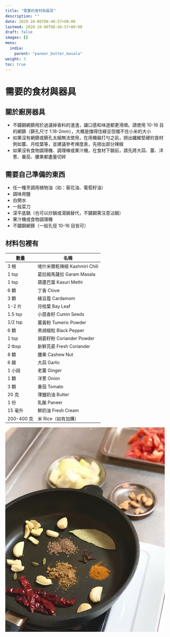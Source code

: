 ```yaml
---
title: "需要的食材與器具"
description: ""
date: 2020-10-06T08:48:57+00:00
lastmod: 2020-10-06T08:48:57+00:00
draft: false
images: []
menu:
  india:
    parent: "paneer_butter_masala"
weight: 3
toc: true
---
```

# 需要的食材與器具

## 關於廚房器具
- 不鏽鋼網篩用於過濾掉香料的渣渣，讓口感和味道都更滑順。請使用 10-16 目的網篩（篩孔尺寸 1.18-2mm），大概是擋得住綠豆但擋不住小米的大小
- 如果沒有網篩或篩孔太細無法使用，在用機器打勻之前，撈出纖維堅硬的食材例如薑、月桂葉等，並建議參考辣度表，先撈出部分辣椒
- 如果沒有食物調理機、調理棒或果汁機，在食材下鍋前，請先將大蒜、薑、洋蔥、番茄、腰果都盡量切碎

## 需要自己準備的東西

- 任一種烹調用植物油（如：葵花油、葡萄籽油）
- 調味用鹽
- 白開水
- 一般菜刀
- 深平底鍋（也可以炒鍋或湯鍋替代，不鏽鋼需注意沾鍋）
- 果汁機或食物調理機
- 不鏽鋼網篩（一般孔徑 10-16 目皆可）

## 材料包裡有
| 數量        | 名稱                     |
| --------- | ---------------------- |
| 3 根       | 喀什米爾乾辣椒 Kashmiri Chili |
| 1 tsp     | 葛拉姆馬薩拉 Garam Masala    |
| 1 tsp     | 葫蘆巴葉 Kasuri Methi      |
| 6 顆       | 丁香 Clove               |
| 3 顆       | 綠豆蔻 Cardamom           |
| 1-2 片     | 月桂葉 Bay Leaf           |
| 1.5 tsp   | 小茴香籽 Cumin Seeds       |
| 1/2 tsp   | 薑黃粉 Tumeric Powder     |
| 6 顆       | 黑胡椒粒 Black Pepper      |
| 1 tsp     | 胡荽籽粉 Coriander Powder  |
| 2 tbsp    | 新鮮芫荽 Fresh Coriander   |
| 8 顆       | 腰果 Cashew Nut          |
| 6 瓣       | 大蒜 Garlic              |
| 1 小段      | 老薑 Ginger              |
| 1 顆       | 洋蔥 Onion               |
| 3 顆       | 番茄 Tomato              |
| 20 克      | 薄鹽奶油 Butter            |
| 1 份       | 乳酪 Paneer              |
| 15 毫升     | 鮮奶油 Fresh Cream        |
| 200-400 克 | 米 Rice（如有加購）           |

![Paneer Butter Masala package](images/package.jpg)
